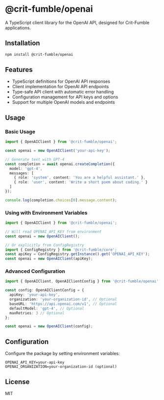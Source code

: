# @crit-fumble/openai

A TypeScript client library for the OpenAI API, designed for Crit-Fumble applications.

## Installation

```bash
npm install @crit-fumble/openai
```

## Features

- TypeScript definitions for OpenAI API responses
- Client implementation for OpenAI API endpoints
- Type-safe API client with automatic error handling
- Configuration management for API keys and options
- Support for multiple OpenAI models and endpoints

## Usage

### Basic Usage

```typescript
import { OpenAIClient } from '@crit-fumble/openai';

const openai = new OpenAIClient('your-api-key');

// Generate text with GPT-4
const completion = await openai.createCompletion({
  model: 'gpt-4',
  messages: [
    { role: 'system', content: 'You are a helpful assistant.' },
    { role: 'user', content: 'Write a short poem about coding.' }
  ]
});

console.log(completion.choices[0].message.content);
```

### Using with Environment Variables

```typescript
import { OpenAIClient } from '@crit-fumble/openai';

// Will read OPENAI_API_KEY from environment
const openai = new OpenAIClient();

// Or explicitly from ConfigRegistry
import { ConfigRegistry } from '@crit-fumble/core';
const apiKey = ConfigRegistry.getInstance().get('OPENAI_API_KEY');
const openai = new OpenAIClient(apiKey);
```

### Advanced Configuration

```typescript
import { OpenAIClient, OpenAIClientConfig } from '@crit-fumble/openai';

const config: OpenAIClientConfig = {
  apiKey: 'your-api-key',
  organization: 'your-organization-id', // Optional
  baseURL: 'https://api.openai.com/v1', // Optional
  defaultModel: 'gpt-4', // Optional
  maxRetries: 3 // Optional
};

const openai = new OpenAIClient(config);
```

## Configuration

Configure the package by setting environment variables:

```
OPENAI_API_KEY=your-api-key
OPENAI_ORGANIZATION=your-organization-id (optional)
```

## License

MIT
